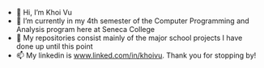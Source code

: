 - 👋 Hi, I’m Khoi Vu
- 🌱 I’m currently in my 4th semester of the Computer Programming and Analysis program here at Seneca College
- 💞️ My repositories consist mainly of the major school projects I have done up until this point
- 📫 My linkedin is www.linked.com/in/khoivu. Thank you for stopping by!

<!---
ekhoivu/ekhoivu is a ✨ special ✨ repository because its `README.md` (this file) appears on your GitHub profile.
You can click the Preview link to take a look at your changes.
--->
